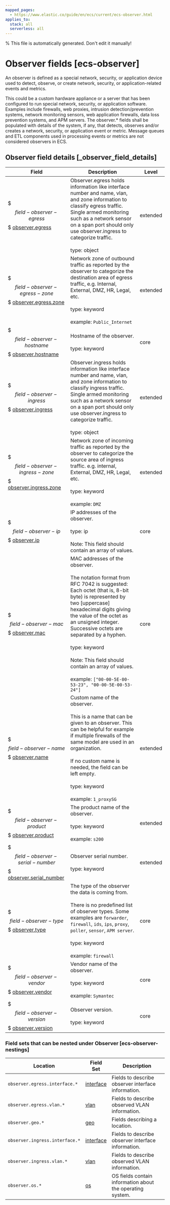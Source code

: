 ```yaml
---
mapped_pages:
  - https://www.elastic.co/guide/en/ecs/current/ecs-observer.html
applies_to:
  stack: all
  serverless: all
---
```

% This file is automatically generated. Don't edit it manually!

# Observer fields [ecs-observer]

An observer is defined as a special network, security, or application device used to detect, observe, or create network, security, or application-related events and metrics.

This could be a custom hardware appliance or a server that has been configured to run special network, security, or application software. Examples include firewalls, web proxies, intrusion detection/prevention systems, network monitoring sensors, web application firewalls, data loss prevention systems, and APM servers. The observer.* fields shall be populated with details of the system, if any, that detects, observes and/or creates a network, security, or application event or metric. Message queues and ETL components used in processing events or metrics are not considered observers in ECS.

## Observer field details [_observer_field_details]

| Field | Description | Level |
| --- | --- | --- |
| $$$field-observer-egress$$$ [observer.egress](#field-observer-egress) | Observer.egress holds information like interface number and name, vlan, and zone information to classify egress traffic.  Single armed monitoring such as a network sensor on a span port should only use observer.ingress to categorize traffic.<br><br>type: object | extended |
| $$$field-observer-egress-zone$$$ [observer.egress.zone](#field-observer-egress-zone) | Network zone of outbound traffic as reported by the observer to categorize the destination area of egress traffic, e.g. Internal, External, DMZ, HR, Legal, etc.<br><br>type: keyword<br><br>example: `Public_Internet` | extended |
| $$$field-observer-hostname$$$ [observer.hostname](#field-observer-hostname) | Hostname of the observer.<br><br>type: keyword | core |
| $$$field-observer-ingress$$$ [observer.ingress](#field-observer-ingress) | Observer.ingress holds information like interface number and name, vlan, and zone information to classify ingress traffic.  Single armed monitoring such as a network sensor on a span port should only use observer.ingress to categorize traffic.<br><br>type: object | extended |
| $$$field-observer-ingress-zone$$$ [observer.ingress.zone](#field-observer-ingress-zone) | Network zone of incoming traffic as reported by the observer to categorize the source area of ingress traffic. e.g. internal, External, DMZ, HR, Legal, etc.<br><br>type: keyword<br><br>example: `DMZ` | extended |
| $$$field-observer-ip$$$ [observer.ip](#field-observer-ip) | IP addresses of the observer.<br><br>type: ip<br><br>Note: This field should contain an array of values. | core |
| $$$field-observer-mac$$$ [observer.mac](#field-observer-mac) | MAC addresses of the observer.<br><br>The notation format from RFC 7042 is suggested: Each octet (that is, 8-bit byte) is represented by two [uppercase] hexadecimal digits giving the value of the octet as an unsigned integer. Successive octets are separated by a hyphen.<br><br>type: keyword<br><br>Note: This field should contain an array of values.<br><br>example: `["00-00-5E-00-53-23", "00-00-5E-00-53-24"]` | core |
| $$$field-observer-name$$$ [observer.name](#field-observer-name) | Custom name of the observer.<br><br>This is a name that can be given to an observer. This can be helpful for example if multiple firewalls of the same model are used in an organization.<br><br>If no custom name is needed, the field can be left empty.<br><br>type: keyword<br><br>example: `1_proxySG` | extended |
| $$$field-observer-product$$$ [observer.product](#field-observer-product) | The product name of the observer.<br><br>type: keyword<br><br>example: `s200` | extended |
| $$$field-observer-serial-number$$$ [observer.serial_number](#field-observer-serial-number) | Observer serial number.<br><br>type: keyword | extended |
| $$$field-observer-type$$$ [observer.type](#field-observer-type) | The type of the observer the data is coming from.<br><br>There is no predefined list of observer types. Some examples are `forwarder`, `firewall`, `ids`, `ips`, `proxy`, `poller`, `sensor`, `APM server`.<br><br>type: keyword<br><br>example: `firewall` | core |
| $$$field-observer-vendor$$$ [observer.vendor](#field-observer-vendor) | Vendor name of the observer.<br><br>type: keyword<br><br>example: `Symantec` | core |
| $$$field-observer-version$$$ [observer.version](#field-observer-version) | Observer version.<br><br>type: keyword | core |


### Field sets that can be nested under Observer [ecs-observer-nestings]

| Location | Field Set | Description |
| --- | --- | --- |
| `observer.egress.interface.*` | [interface](/reference/ecs-interface.md) | Fields to describe observer interface information. |
| `observer.egress.vlan.*` | [vlan](/reference/ecs-vlan.md) | Fields to describe observed VLAN information. |
| `observer.geo.*` | [geo](/reference/ecs-geo.md) | Fields describing a location. |
| `observer.ingress.interface.*` | [interface](/reference/ecs-interface.md) | Fields to describe observer interface information. |
| `observer.ingress.vlan.*` | [vlan](/reference/ecs-vlan.md) | Fields to describe observed VLAN information. |
| `observer.os.*` | [os](/reference/ecs-os.md) | OS fields contain information about the operating system. |

